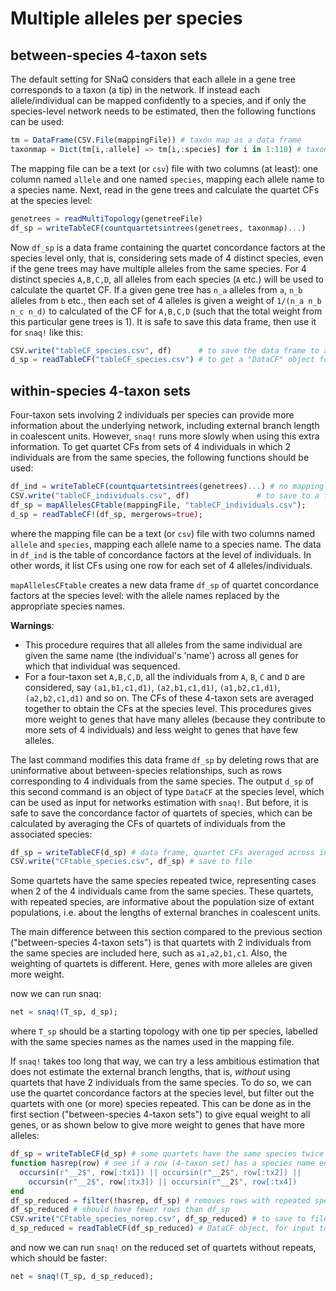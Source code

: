 # Multiple alleles per species

## between-species 4-taxon sets

The default setting for SNaQ considers that each allele in a gene tree corresponds
to a taxon (a tip) in the network. If instead each allele/individual can be mapped confidently
to a species, and if only the species-level network needs to be estimated,
then the following functions can be used:

```julia
tm = DataFrame(CSV.File(mappingFile)) # taxon map as a data frame
taxonmap = Dict(tm[i,:allele] => tm[i,:species] for i in 1:110) # taxon map as a dictionary
```

The mapping file can be a text (or `csv`) file with two columns (at least):
one column named `allele` and one named `species`,
mapping each allele name to a species name. Next, read in the gene trees
and calculate the quartet CFs at the species level:


```julia
genetrees = readMultiTopology(genetreeFile)
df_sp = writeTableCF(countquartetsintrees(genetrees, taxonmap)...)
```

Now `df_sp` is a data frame containing the quartet concordance factors
at the species level only, that is, considering sets made of 4 distinct species,
even if the gene trees may have multiple alleles from the same species.
For 4 distinct species `A,B,C,D`, all alleles from each species (`A` etc.)
will be used to calculate the quartet CF. If a given gene tree has
`n_a` alleles from `a`, `n_b` alleles from `b` etc., then
each set of 4 alleles is given a weight of `1/(n_a n_b n_c n_d)`
to calculated of the CF for `A,B,C,D` (such that the total weight from
this particular gene trees is 1).
It is safe to save this data frame, then use it for `snaq!` like this:

```julia
CSV.write("tableCF_species.csv", df)      # to save the data frame to a file
d_sp = readTableCF("tableCF_species.csv") # to get a "DataCF" object for use in snaq!.
```

## within-species 4-taxon sets

Four-taxon sets involving 2 individuals per species can provide more
information about the underlying network, including external branch
length in coalescent units. However, `snaq!` runs more slowly when
using this extra information. To get quartet CFs from sets of 4 individuals
in which 2 individuals are from the same species, the following functions
should be used:

```julia
df_ind = writeTableCF(countquartetsintrees(genetrees)...) # no mapping here: so quartet CFs across individuals
CSV.write("tableCF_individuals.csv", df)               # to save to a file
df_sp = mapAllelesCFtable(mappingFile, "tableCF_individuals.csv");
d_sp = readTableCF!(df_sp, mergerows=true);
```
where the mapping file can be a text (or `csv`) file with two columns
named `allele` and `species`, mapping each allele name to a species name.
The data in `df_ind` is the table of concordance factors at the level of individuals.
In other words, it list CFs using one row for each set of 4 alleles/individuals.

`mapAllelesCFtable` creates a new data frame `df_sp` of quartet concordance factors at the
species level: with the allele names replaced by the appropriate species names.

**Warnings**:
- This procedure requires that all alleles from the same
  individual are given the same name (the individual's 'name') across
  all genes for which that individual was sequenced.
- For a four-taxon set `A,B,C,D`, all the individuals from `A`, `B`, `C` and `D`
  are considered, say `(a1,b1,c1,d1)`, `(a2,b1,c1,d1)`, `(a1,b2,c1,d1)`, `(a2,b2,c1,d1)`
  and so on. The CFs of these 4-taxon sets are averaged together to obtain the
  CFs at the species level. This procedures gives more weight to genes that have
  many alleles (because they contribute to more sets of 4 individuals) and less
  weight to genes that have few alleles.

The last command modifies this data frame `df_sp` by deleting rows that are uninformative
about between-species relationships, such as rows corresponding to 4 individuals from the
same species. The output `d_sp` of this second command is an object of type `DataCF` at the
species level, which can be used as input for networks estimation with `snaq!`.
But before, it is safe to save the concordance factor of quartets of species,
which can be calculated by averaging the CFs of quartets of individuals
from the associated species:

```julia
df_sp = writeTableCF(d_sp) # data frame, quartet CFs averaged across individuals of same species
CSV.write("CFtable_species.csv", df_sp) # save to file
```

Some quartets have the same species repeated twice,
representing cases when 2 of the 4 individuals came from the same species.
These quartets, with repeated species, are informative about the population
size of extant populations, i.e. about the lengths of external branches in
coalescent units.

The main difference between this section compared to the previous section
("between-species 4-taxon sets") is that quartets with 2 individuals from
the same species are included here, such as `a1,a2,b1,c1`.
Also, the weighting of quartets is different. Here, genes with more alleles
are given more weight.

now we can run snaq:

```julia
net = snaq!(T_sp, d_sp);
```
where `T_sp` should be a starting topology with one tip per species,
labelled with the same species names as the names used in the mapping file.

If `snaq!` takes too long that way, we can try a less ambitious estimation
that does not estimate the external branch lengths, that is,
*without* using quartets that have 2 individuals from the same species.
To do so, we can use the quartet concordance factors at the species level,
but filter out the quartets with one (or more) species repeated.
This can be done as in the first section ("between-species 4-taxon sets")
to give equal weight to all genes,
or as shown below to give more weight to genes that have more alleles:

```julia
df_sp = writeTableCF(d_sp) # some quartets have the same species twice
function hasrep(row) # see if a row (4-taxon set) has a species name ending with "__2": repeated species
  occursin(r"__2$", row[:tx1]) || occursin(r"__2$", row[:tx2]) ||
    occursin(r"__2$", row[:tx3]) || occursin(r"__2$", row[:tx4])
end
df_sp_reduced = filter(!hasrep, df_sp) # removes rows with repeated species
df_sp_reduced # should have fewer rows than df_sp
CSV.write("CFtable_species_norep.csv", df_sp_reduced) # to save to file
d_sp_reduced = readTableCF(df_sp_reduced) # DataCF object, for input to snaq!
```

and now we can run `snaq!` on the reduced set of quartets without repeats,
which should be faster:

```julia
net = snaq!(T_sp, d_sp_reduced);
```
